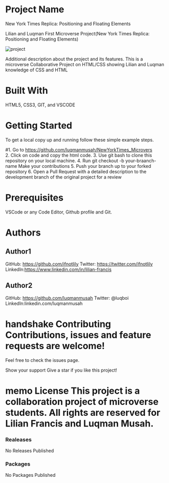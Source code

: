 # Project Name
New York Times Replica: Positioning and Floating Elements


Lilian and Luqman First Microverse Project(New York Times Replica: Positioning and Floating Elements)

![project](https://user-images.githubusercontent.com/22328716/104506014-af786080-55dc-11eb-8136-541974899274.png)

Additional description about the project and its features.
This is a microverse Collaborative Project on HTML/CSS showing Lilian and Luqman knowledge of CSS and HTML


# Built With
HTML5, CSS3, GIT, and VSCODE

# Getting Started

To get a local copy up and running follow these simple example steps.

#1. Go to https://github.com/luqmanmusah/NewYorkTimes_Microvers  
2. Click on code and copy the html code. 
3. Use git bash to clone this repository on your local machine. 
4. Run git checkout -b your-braanch-name Make your contributions 
5. Push your branch up to your forked repository 
6. Open a Pull Request with a detailed description to the development branch of the original project for a review

# Prerequisites 
VSCode or any Code Editor, Github profile and Git.

# Authors

## Author1

GitHub: https://github.com/ifnotlily
Twitter: https://twitter.com/ifnotlily
LinkedIn:https://www.linkedin.com/in/lilian-francis

## Author2

GitHub: https://github.com/luqmanmusah
Twitter: @luqboi
LinkedIn:linkedin.com/luqmanmusah

# handshake Contributing Contributions, issues and feature requests are welcome!

Feel free to check the issues page.

Show your support Give a star if you like this project!

# memo License This project is a collaboration project of microverse students. All rights are reserved for Lilian Francis and Luqman Musah.

### Realeases
No Releases Published

### Packages
No Packages Published






